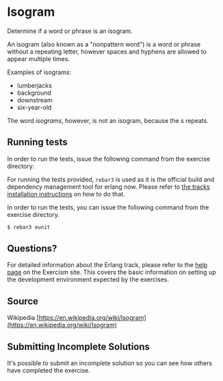 # Isogram

Determine if a word or phrase is an isogram.

An isogram (also known as a "nonpattern word") is a word or phrase without a repeating letter, however spaces and hyphens are allowed to appear multiple times.

Examples of isograms:

- lumberjacks
- background
- downstream
- six-year-old

The word *isograms*, however, is not an isogram, because the s repeats.

## Running tests

In order to run the tests, issue the following command from the exercise
directory:

For running the tests provided, `rebar3` is used as it is the official build and
dependency management tool for erlang now. Please refer to [the tracks installation
instructions](http://exercism.io/languages/erlang/installation) on how to do that.

In order to run the tests, you can issue the following command from the exercise
directory.

```bash
$ rebar3 eunit
```

## Questions?

For detailed information about the Erlang track, please refer to the
[help page](http://exercism.io/languages/erlang) on the Exercism site.
This covers the basic information on setting up the development
environment expected by the exercises.

## Source

Wikipedia [https://en.wikipedia.org/wiki/Isogram](https://en.wikipedia.org/wiki/Isogram)

## Submitting Incomplete Solutions
It's possible to submit an incomplete solution so you can see how others have completed the exercise.
